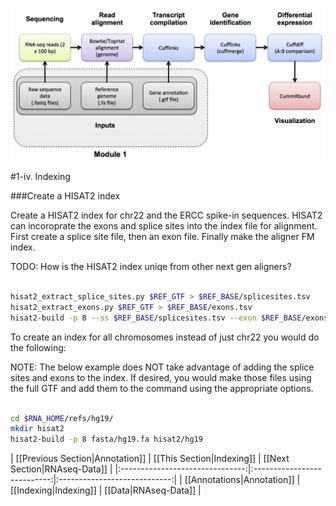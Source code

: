 ![RNA-seq Flowchart - Module 2](Images/RNA-seq_Flowchart2.png)

#1-iv. Indexing

###Create a HISAT2 index

Create a HISAT2 index for chr22 and the ERCC spike-in sequences. HISAT2 can incoroprate the exons and splice sites into the index file for alignment.  First create a splice site file, then an exon file.  Finally make the aligner FM index.

TODO: How is the HISAT2 index uniqe from other next gen aligners?

```bash

hisat2_extract_splice_sites.py $REF_GTF > $REF_BASE/splicesites.tsv
hisat2_extract_exons.py $REF_GTF > $REF_BASE/exons.tsv
hisat2-build -p 8 --ss $REF_BASE/splicesites.tsv --exon $REF_BASE/exons.tsv $REF_FASTA $REF_BASE

```

To create an index for all chromosomes instead of just chr22 you would do the following:

NOTE: The below example does NOT take advantage of adding the splice sites and exons to the index. If desired, you would make those files using the full GTF and add them to the command using the appropriate options.

```bash

cd $RNA_HOME/refs/hg19/
mkdir hisat2
hisat2-build -p 8 fasta/hg19.fa hisat2/hg19

```


| [[Previous Section|Annotation]] | [[This Section|Indexing]]   | [[Next Section|RNAseq-Data]] |
|:-------------------------------:|:---------------------------:|:----------------------------:|
| [[Annotations|Annotation]]       | [[Indexing|Indexing]]       | [[Data|RNAseq-Data]]         |
